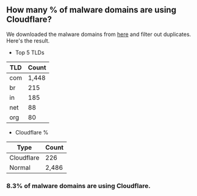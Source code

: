 ## How many % of malware domains are using Cloudflare?


We downloaded the malware domains from [here](https://urlhaus.abuse.ch) and filter out duplicates.
Here's the result.


[//]: # (start replacement)


- Top 5 TLDs

| TLD | Count |
| --- | --- |
| com | 1,448 |
| br | 215 |
| in | 185 |
| net | 88 |
| org | 80 |


- Cloudflare %

| Type | Count |
| --- | --- |
| Cloudflare | 226 |
| Normal | 2,486 |


### 8.3% of malware domains are using Cloudflare.
